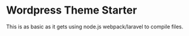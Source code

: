 # Wordpress Theme Starter

This is as basic as it gets using node.js webpack/laravel to compile files.
